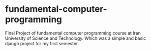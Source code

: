 # fundamental-computer-programming
Final Project of fundamental computer programming course  at Iran University of Science and Technology. Which was a simple and basic django project for my first semester.
